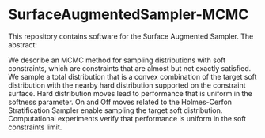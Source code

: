 # SurfaceAugmentedSampler-MCMC

This repository contains software for the Surface Augmented Sampler. The abstract:

We describe an MCMC method for sampling distributions with soft constraints, which are constraints that are almost but not exactly satisfied. We sample a total distribution that is a convex combination of the target soft distribution with the nearby hard distribution supported on the constraint surface. Hard distribution moves lead to performance that is uniform in the softness parameter. On and Off moves related to the Holmes-Cerfon Stratification Sampler enable sampling the target soft distribution. Computational experiments verify that performance is uniform in the soft constraints limit.
